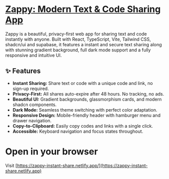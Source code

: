 # [Zappy: Modern Text & Code Sharing App](https://zappy-instant-share.netlify.app)

Zappy is a beautiful, privacy-first web app for sharing text and code instantly with anyone. Built with React, TypeScript, Vite, Tailwind CSS, shadcn/ui and supabase, it features a instant and secure text sharing along with stunning gradient background, full dark mode support and a fully responsive and intuitive UI.

## ✨ Features
- **Instant Sharing:** Share text or code with a unique code and link, no sign-up required.
- **Privacy-First:** All shares auto-expire after 48 hours. No tracking, no ads.
- **Beautiful UI:** Gradient backgrounds, glassmorphism cards, and modern shadcn components.
- **Dark Mode:** Seamless theme switching with perfect color adaptation.
- **Responsive Design:** Mobile-friendly header with hamburger menu and drawer navigation.
- **Copy-to-Clipboard:** Easily copy codes and links with a single click.
- **Accessible:** Keyboard navigation and focus states throughout.



# Open in your browser
Visit [https://zappy-instant-share.netlify.app/](https://zappy-instant-share.netlify.app)

